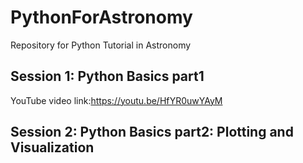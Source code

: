 # PythonForAstronomy
Repository for Python Tutorial in Astronomy


## Session 1: Python Basics part1

YouTube video link:https://youtu.be/HfYR0uwYAyM


## Session 2: Python Basics part2: Plotting and Visualization
